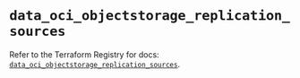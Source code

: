# `data_oci_objectstorage_replication_sources`

Refer to the Terraform Registry for docs: [`data_oci_objectstorage_replication_sources`](https://registry.terraform.io/providers/oracle/oci/6.18.0/docs/data-sources/objectstorage_replication_sources).
